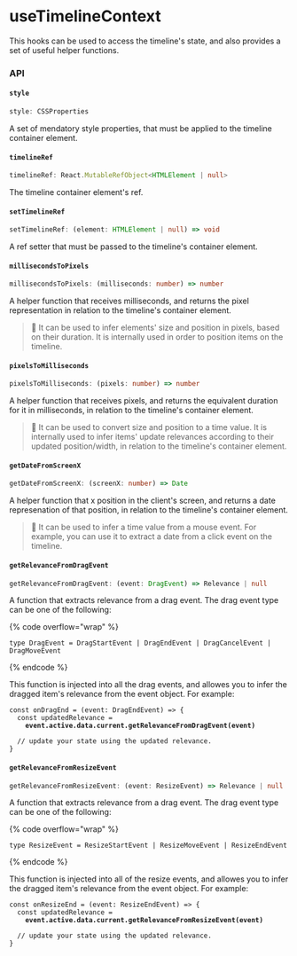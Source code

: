 # useTimelineContext

This hooks can be used to access the timeline's state, and also provides a set of useful helper functions.

### API

#### `style`

```typescript
style: CSSProperties
```

A set of mendatory style properties, that must be applied to the timeline container element.

#### `timelineRef`

```typescript
timelineRef: React.MutableRefObject<HTMLElement | null>
```

The timeline container element's ref.

#### `setTimelineRef`

```typescript
setTimelineRef: (element: HTMLElement | null) => void
```

A ref setter that must be passed to the timeline's container element.

#### `millisecondsToPixels`

```typescript
millisecondsToPixels: (milliseconds: number) => number
```

A helper function that receives milliseconds, and returns the pixel representation in relation to the timeline's container element.&#x20;

> 🧠 It can be used to infer elements' size and position in pixels, based on their duration. It is internally used in order to position items on the timeline.

#### `pixelsToMilliseconds`

```typescript
pixelsToMilliseconds: (pixels: number) => number
```

A helper function that receives pixels, and returns the equivalent duration for it in milliseconds, in relation to the timeline's container element.

> 🧠 It can be used to convert size and position to a time value. It is internally used to infer items' update relevances according to their updated position/width, in relation to the timeline's container element.

#### `getDateFromScreenX`

```typescript
getDateFromScreenX: (screenX: number) => Date
```

A helper function that x position in the client's screen, and returns a date represenation of that position, in relation to the timeline's container element.

> 🧠 It can be used to infer a time value from a mouse event. For example, you can use it to extract a date from a click event on the timeline.

#### `getRelevanceFromDragEvent`

```typescript
getRelevanceFromDragEvent: (event: DragEvent) => Relevance | null
```

A function that extracts relevance from a drag event. The drag event type can be one of the following:

{% code overflow="wrap" %}
```tsx
type DragEvent = DragStartEvent | DragEndEvent | DragCancelEvent | DragMoveEvent
```
{% endcode %}

This function is injected into all the drag events, and allowes you to infer the dragged item's relevance from the event object. For example:

<pre class="language-tsx"><code class="lang-tsx">const onDragEnd = (event: DragEndEvent) => {
  const updatedRelevance =
<strong>    event.active.data.current.getRelevanceFromDragEvent(event)
</strong>    
  // update your state using the updated relevance.
}
</code></pre>

#### `getRelevanceFromResizeEvent`

```typescript
getRelevanceFromResizeEvent: (event: ResizeEvent) => Relevance | null
```

A function that extracts relevance from a drag event. The drag event type can be one of the following:

{% code overflow="wrap" %}
```tsx
type ResizeEvent = ResizeStartEvent | ResizeMoveEvent | ResizeEndEvent
```
{% endcode %}

This function is injected into all of the resize events, and allowes you to infer the dragged item's relevance from the event object. For example:

<pre class="language-tsx"><code class="lang-tsx">const onResizeEnd = (event: ResizeEndEvent) => {
  const updatedRelevance =
<strong>    event.active.data.current.getRelevanceFromResizeEvent(event)
</strong>    
  // update your state using the updated relevance.
}
</code></pre>

&#x20;

